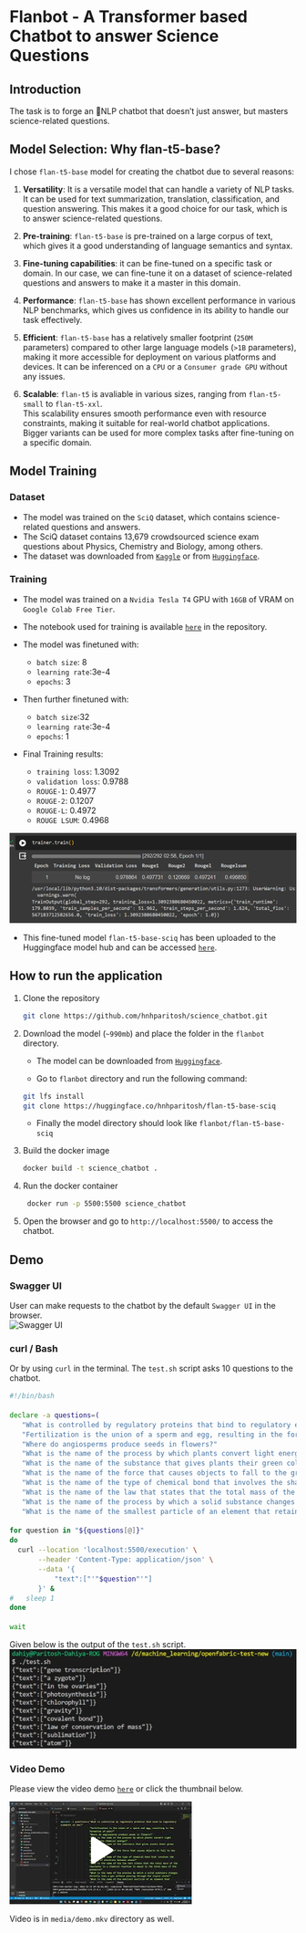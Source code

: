 # Flanbot - A Transformer based Chatbot to answer Science Questions 

## Introduction
The task is to forge an 💬NLP chatbot that doesn’t just answer, but masters science-related questions.

## Model Selection: Why flan-t5-base?

I chose `flan-t5-base` model for creating the chatbot due to several reasons:

1. **Versatility**: It is a versatile model that can handle a variety of NLP tasks. It can be used for text summarization, translation, classification, and question answering. This makes it a good choice for our task, which is to answer science-related questions.

2. **Pre-training**: `flan-t5-base` is pre-trained on a large corpus of text, which gives it a good understanding of language semantics and syntax.

3. **Fine-tuning capabilities**: it can be fine-tuned on a specific task or domain. In our case, we can fine-tune it on a dataset of science-related questions and answers to make it a master in this domain.

4. **Performance**: `flan-t5-base` has shown excellent performance in various NLP benchmarks, which gives us confidence in its ability to handle our task effectively.

5. **Efficient**: `flan-t5-base` has a relatively smaller footprint (`250M` parameters) compared to other large language models (`>1B` parameters), making it more accessible for deployment on various platforms and devices. 
It can be inferenced on a `CPU` or a `Consumer grade GPU` without any issues.  

1. **Scalable**: `flan-t5` is avaliable in various sizes, ranging from `flan-t5-small` to `flan-t5-xxl`.  
This scalability ensures smooth performance even with resource constraints, making it suitable for real-world chatbot applications.  
Bigger variants can be used for more complex tasks after fine-tuning on a specific domain.


## Model Training

### Dataset
- The model was trained on the `SciQ` dataset, which contains science-related questions and answers.  
- The SciQ dataset contains 13,679 crowdsourced science exam questions about Physics, Chemistry and Biology, among others.  
- The dataset was downloaded from [`Kaggle`](https://www.kaggle.com/datasets/thedevastator/sciq-a-dataset-for-science-question-answering) or from [`Huggingface`](https://huggingface.co/datasets/sciq).

### Training

- The model was trained on a `Nvidia Tesla T4` GPU with `16GB` of VRAM on `Google Colab Free Tier`.

- The notebook used for training is available [`here`](https://colab.research.google.com/drive/1BPtCo_BbPbMpgwF77pzrmKY2zIRzlEqg?usp=sharing) in the repository.

- The model was finetuned with:
  - `batch size`: 8
  - `learning rate`:3e-4
  - `epochs`: 3
  
- Then further finetuned with:
  - `batch size`:32
  - `learning rate`:3e-4
  - `epochs`: 1

- Final Training results:
  - `training loss`: 1.3092
  - `validation loss`: 0.9788
  - `ROUGE-1`: 0.4977
  - `ROUGE-2`: 0.1207
  - `ROUGE-L`: 0.4972
  - `ROUGE LSUM`: 0.4968

![Metrics](media/metrics.png)

- This fine-tuned model `flan-t5-base-sciq` has been uploaded to the Huggingface model hub and can be accessed [`here`](https://huggingface.co/hnhparitosh/flan-t5-base-sciq).

## How to run the application

1. Clone the repository
   ```bash
   git clone https://github.com/hnhparitosh/science_chatbot.git
   ```

2. Download the model (`~990mb`) and place the folder in the `flanbot` directory.  
   - The model can be downloaded from [`Huggingface`](https://huggingface.co/hnhparitosh/flan-t5-base-sciq).

   - Go to `flanbot` directory and run the following command:
   ```bash
   git lfs install
   git clone https://huggingface.co/hnhparitosh/flan-t5-base-sciq
   ```

   - Finally the model directory should look like `flanbot/flan-t5-base-sciq`

3. Build the docker image
   ```bash
   docker build -t science_chatbot .
   ```

4. Run the docker container
   ```bash
    docker run -p 5500:5500 science_chatbot
    ```

5. Open the browser and go to `http://localhost:5500/` to access the chatbot.

## Demo

### Swagger UI
User can make requests to the chatbot by the default `Swagger UI` in the browser.  
![Swagger UI](media/swagger.png)

### curl / Bash
Or by using `curl` in the terminal. The `test.sh` script asks 10 questions to the chatbot.  

```bash
#!/bin/bash

declare -a questions=(
   "What is controlled by regulatory proteins that bind to regulatory elements on dna?"
   "Fertilization is the union of a sperm and egg, resulting in the formation of what?"
   "Where do angiosperms produce seeds in flowers?"
   "What is the name of the process by which plants convert light energy into chemical energy?"
   "What is the name of the substance that gives plants their green color?"
   "What is the name of the force that causes objects to fall to the ground?"
   "What is the name of the type of chemical bond that involves the sharing of electrons between atoms?"
   "What is the name of the law that states that the total mass of the reactants in a chemical reaction is equal to the total mass of the products?"
   "What is the name of the process by which a solid substance changes directly into a gas without passing through the liquid state?"
   "What is the name of the smallest particle of an element that retains its chemical properties?")

for question in "${questions[@]}"
do
  curl --location 'localhost:5500/execution' \
       --header 'Content-Type: application/json' \
       --data '{
           "text":["'"$question"'"]
       }' &
#   sleep 1
done

wait
```
Given below is the output of the `test.sh` script.
![Request output](media/output.png)

### Video Demo

Please view the video demo [`here`](https://www.youtube.com/watch?v=W_awwgYJE7Y) or click the thumbnail below.

[![Watch the video](media/thumbnail.png)](https://youtu.be/vt5fpE0bzSY)

Video is in `media/demo.mkv` directory as well.

